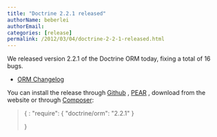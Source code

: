 ```yaml
---
title: "Doctrine 2.2.1 released"
authorName: beberlei
authorEmail:
categories: [release]
permalink: /2012/03/04/doctrine-2-2-1-released.html
---
```

We released version 2.2.1 of the Doctrine ORM today, fixing a total of
16 bugs.

-   [ORM
    Changelog](https://www.doctrine-project.org/jira/browse/DDC/fixforversion/10194)

You can install the release through
[Github](https://github.com/doctrine/orm) ,
[PEAR](http://pear.doctrine-project.org) , download from the website or
through [Composer](https://packagist.org):

> {
> :   "require": { "doctrine/orm": "2.2.1" }
>
> }
